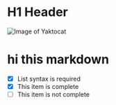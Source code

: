 # H1 Header
![Image of Yaktocat](https://octodex.github.com/images/yaktocat.png)
# hi this markdown
- [x] List syntax is required
- [x] This item is complete
- [ ] This item is not complete
